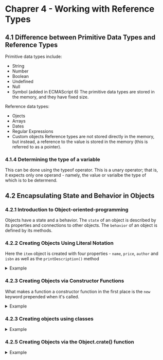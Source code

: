 # Chaprer 4 - Working with Reference Types

## 4.1 Difference between Primitive Data Types and Reference Types

Primitive data types include:

- String
- Number
- Boolean
- Undefined
- Null
- Symbol (added in ECMAScript 6)
  The primitive data types are stored in the memory, and they have fixed size.

Reference data types:

- Ojects
- Arrays
- Dates
- Regular Expressions
- Custom objects
  Reference types are not stored directly in the memory, but instead, a reference to the value is stored in the memory (this is referred to as a pointer).
  
### 4.1.4 Determining the type of a variable
  This can be done using the typeof operator. This is a unary operator; that is, it expects only one operand - namely, the value or varialbe the type of which is to be determend.

## 4.2 Encapsulating State and Behavior in Objects
### 4.2.1 Introduction to Object-oriented-programming
Objects have a state and a behavior. The `state` of an object is described by its properties and connections to other objects. The `behavior` of an object is defined by its methods.
### 4.2.2 Creating Objects Using Literal Notation
Here the `item` object is created with four properties - `name`, `price`, `author` and `isbn` as well as the `printDescription()` method

<details>
  <summary>Example</summary>
  
```js
const item = {
  name: 'JS book',
  price: 50,
  author: 'T.S',
  isbn: '978-1-4932-2286-5',
  printDescription: function () {
    console.log(`${this.author}: ${this.name}`);
 }
}

console.log(item.name); // JS book
console.log(item.price); // 50
console.log(item.author); // T.S
console.log(item.isbn); // 978-1-4932-2286-5
console.log(item.printDescription()); // T.S: JS book
```
</details>

### 4.2.3 Creating Objects via Constructor Functions
What makes a function a constructor function in the first place is the `new` keyword prepended when it's called.

<details>
  <summary>Example</summary>
  
```js
function Item(name, price, author, isbn) {
  this.name = name;
  this.price = price;
  this.author = author;
  this.isbn = isbn;
  this.printDescription = function () {
    console.log(`${this.author}: ${this.name}`);
  };
}

const item = new Item("JS Book", 50, "T.S", "978 - 1 - 4932 - 2286 - 5");

console.log(item.name); // JS Book
console.log(item.author); // T.S
console.log(item.price); // 50
console.log(item.isbn); // 978 - 1 - 4932 - 2286 - 5
console.log(item.printDescription()); // T.S: JS Book

const item2 = new Item("Node.js Book", 40, "T.S", "974 - 1 - 4921 - 2286 - 5");

console.log(item2.name); // Node.js Book
console.log(item2.author); // T.S
console.log(item2.price); // 40
console.log(item2.isbn); // 974 - 1 - 4921 - 2286 - 5
console.log(item2.printDescription()); // T.S: Node.js Book
```
</details>


### 4.2.3 Creating objects using classes

<details>
  <summary>Example</summary>
  
```js
// Exampple of a class
class Item {
  constructor(name, price, author, isbn) {
    this.name = name;
    this.price = price;
    this.author = author;
    this.isbn = isbn;
  }
  printDescription() {
    console.log(`${this.author}: ${this.name}`);
  }
}

// Creating an Object using a class
const item = new Item(
  "JS: the complete guide",
  59.95,
  "Philip Ackermann",
  "978-4921-2231-5"
);

console.log(item.name); // JS: the complete guide
console.log(item.price); // 59.95
console.log(item.author); // Philip Ackermann
console.log(item.isbn); // 978-4921-2231-5
```
</details>

### 4.2.5 Creating Objects via the Object.crate() function
<details>
  <summary>Example</summary>

```js
// Crating an Object via the Object.create() Helper function
const item = Object.create(Object.prototype, {
  name: {
    value: "JS: The complete guide",
  },
  price: {
    value: 59.95,
  },
  author: {
    value: "Philip Ackermann",
  },
  isbn: {
    value: "978-4921-2231-5",
  },
  printDescription: {
    value: function () {
      console.log(`${this.author}: ${this.name}`);
    },
  },
});

console.log(item.name); // JS: the complete guide
console.log(item.price); // 59.95
console.log(item.author); // Philip Ackermann
console.log(item.isbn); // 978-4921-2231-5
</details>
```

### 4.2.6 Accessing Properties and Calling Methods
To access object properties or call object methods, js usually uses dot notation.
<summary>Example dot notation</summary>

```js
// Access t oObject Properties and Object Methods via Dot Notation
const itemName - item.name;
item.printDescription()
```

